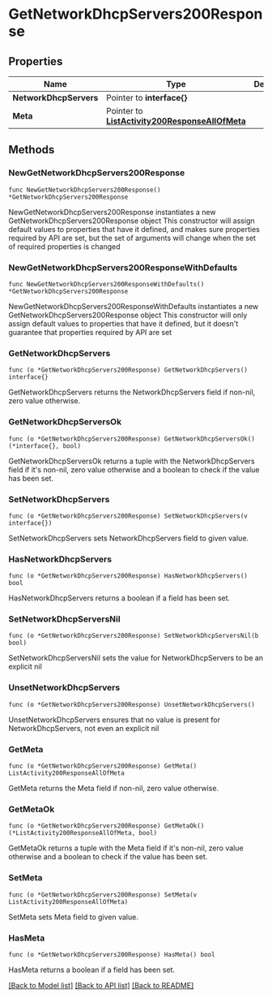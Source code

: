 # GetNetworkDhcpServers200Response

## Properties

Name | Type | Description | Notes
------------ | ------------- | ------------- | -------------
**NetworkDhcpServers** | Pointer to **interface{}** |  | [optional] 
**Meta** | Pointer to [**ListActivity200ResponseAllOfMeta**](ListActivity200ResponseAllOfMeta.md) |  | [optional] 

## Methods

### NewGetNetworkDhcpServers200Response

`func NewGetNetworkDhcpServers200Response() *GetNetworkDhcpServers200Response`

NewGetNetworkDhcpServers200Response instantiates a new GetNetworkDhcpServers200Response object
This constructor will assign default values to properties that have it defined,
and makes sure properties required by API are set, but the set of arguments
will change when the set of required properties is changed

### NewGetNetworkDhcpServers200ResponseWithDefaults

`func NewGetNetworkDhcpServers200ResponseWithDefaults() *GetNetworkDhcpServers200Response`

NewGetNetworkDhcpServers200ResponseWithDefaults instantiates a new GetNetworkDhcpServers200Response object
This constructor will only assign default values to properties that have it defined,
but it doesn't guarantee that properties required by API are set

### GetNetworkDhcpServers

`func (o *GetNetworkDhcpServers200Response) GetNetworkDhcpServers() interface{}`

GetNetworkDhcpServers returns the NetworkDhcpServers field if non-nil, zero value otherwise.

### GetNetworkDhcpServersOk

`func (o *GetNetworkDhcpServers200Response) GetNetworkDhcpServersOk() (*interface{}, bool)`

GetNetworkDhcpServersOk returns a tuple with the NetworkDhcpServers field if it's non-nil, zero value otherwise
and a boolean to check if the value has been set.

### SetNetworkDhcpServers

`func (o *GetNetworkDhcpServers200Response) SetNetworkDhcpServers(v interface{})`

SetNetworkDhcpServers sets NetworkDhcpServers field to given value.

### HasNetworkDhcpServers

`func (o *GetNetworkDhcpServers200Response) HasNetworkDhcpServers() bool`

HasNetworkDhcpServers returns a boolean if a field has been set.

### SetNetworkDhcpServersNil

`func (o *GetNetworkDhcpServers200Response) SetNetworkDhcpServersNil(b bool)`

 SetNetworkDhcpServersNil sets the value for NetworkDhcpServers to be an explicit nil

### UnsetNetworkDhcpServers
`func (o *GetNetworkDhcpServers200Response) UnsetNetworkDhcpServers()`

UnsetNetworkDhcpServers ensures that no value is present for NetworkDhcpServers, not even an explicit nil
### GetMeta

`func (o *GetNetworkDhcpServers200Response) GetMeta() ListActivity200ResponseAllOfMeta`

GetMeta returns the Meta field if non-nil, zero value otherwise.

### GetMetaOk

`func (o *GetNetworkDhcpServers200Response) GetMetaOk() (*ListActivity200ResponseAllOfMeta, bool)`

GetMetaOk returns a tuple with the Meta field if it's non-nil, zero value otherwise
and a boolean to check if the value has been set.

### SetMeta

`func (o *GetNetworkDhcpServers200Response) SetMeta(v ListActivity200ResponseAllOfMeta)`

SetMeta sets Meta field to given value.

### HasMeta

`func (o *GetNetworkDhcpServers200Response) HasMeta() bool`

HasMeta returns a boolean if a field has been set.


[[Back to Model list]](../README.md#documentation-for-models) [[Back to API list]](../README.md#documentation-for-api-endpoints) [[Back to README]](../README.md)


